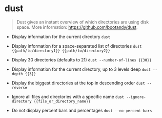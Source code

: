 # dust
> Dust gives an instant overview of which directories are using disk space.
> More information: <https://github.com/bootandy/dust>.

- Display information for the current directory
`dust`

- Display information for a space-separated list of directories
`dust {{path/to/directory1}} {{path/to/directory2}}`

- Display 30 directories (defaults to 21)
`dust --number-of-lines {{30}}`

- Display information for the current directory, up to 3 levels deep
`dust --depth {{3}}`

- Display the biggest directories at the top in descending order
`dust --reverse`

- Ignore all files and directories with a specific name
`dust --ignore-directory {{file_or_directory_name}}`

- Do not display percent bars and percentages
`dust --no-percent-bars`
